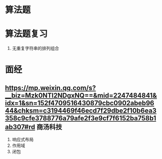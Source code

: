 # 算法题
# 算法题复习
1. 无重复字符串的排列组合
# 面经
## https://mp.weixin.qq.com/s?__biz=Mzk0NTI2NDgxNQ==&mid=2247484841&idx=1&sn=152f4709516430879cbc0902abeb9644&chksm=c3194469f46ecd7f29dbe2f10b6ea3358c9cfe3788776a79afe2f3e9cf7f6152ba758b1ab307#rd 商汤科技
1. 响应式布局
2. 作用域
3. 闭包 